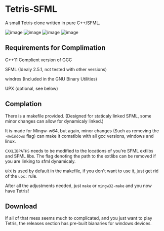 # Tetris-SFML

A small Tetris clone written in pure C++/SFML.

![image](https://user-images.githubusercontent.com/79599920/165860384-14f1bd21-16b6-4bf5-bf35-4bbe908267ea.png)
![image](https://user-images.githubusercontent.com/79599920/165860472-f6809e72-ae90-454e-9ed8-5f57baf8d52c.png)
![image](https://user-images.githubusercontent.com/79599920/165860554-0c35bd3b-ffd1-4915-895d-d75a37c50975.png)
![image](https://user-images.githubusercontent.com/79599920/165860571-ec3ab926-df15-4c33-a07b-c69cb29ce04a.png)

## Requirements for Complimation

C++11 Complient version of GCC

SFML (Idealy 2.5.1, not tested with other versions)

windres (Included in the GNU Binary Utilities)

UPX (optional, see below)

## Complation

There is a makefile provided. (Designed for staticaly linked SFML, some minor changes can allow for dynamicaly linked.)

It is made for Mingw-w64, but again, minor changes (Such as removing the ```-mwindows``` flag) can make it comatible with all gcc versions, windows and linux.

```CXXLIBPATHS``` needs to be modified to the locations of you're SFML extlibs and SFML libs. The flag denoting the path to the extlibs can be removed if you are linking to sfml dynamicaly.

```UPX``` is used by default in the makefile, if you don't want to use it, just get rid of the ```upx:``` rule.

After all the adjustments needed, just ```make``` or ```mingw32-make``` and you now have Tetris!

## Download

If all of that mess seems much to complicated, and you just want to play Tetris, the releases section has pre-built bianaries for windows devices.
